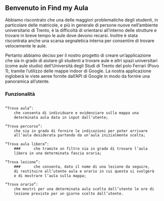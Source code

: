 ## Benvenuto in Find my Aula

Abbiamo riscontrato che una delle maggiori problematiche degli studenti, in particolare delle matricole, e più in generale di persone nuove nell’ambiente universitario di Trento, è la difficoltà di orientarsi all’interno delle strutture e trovare in breve tempo le aule dove devono recarsi. Inoltre è stata riscontrata anche una scarsa segnaletica interna per consentire di trovare velocemente le aule.

Pertanto abbiamo deciso per il nostro progetto di creare un’applicazione che sia in grado di aiutare gli studenti a trovare aule e altri spazi universitari (come aule studio) dell’Università degli Studi di Trento del polo Ferrari (Povo 1), tramite l’utilizzo delle mappe indoor di Google. La nostra applicazione ingloberà le viste aeree fornite dall’API di Google in modo da fornire una panoramica all’utente. 

### Funzionalità

```markdown

“Trova aula”: 
    che consenta di individuare e evidenziare sulla mappa una 
    determinata aula data in input dall’utente;

“Trova percorso”:
    che sia in grado di fornire le indicazioni per poter arrivare
    all’aula desiderata partendo da un’aula inizialmente scelta;

“Trova aula libera”:
    ###      che tramite un filtro sia in grado di trovare l’aula
    libera in una determinata fascia oraria;

“Trova lezione”:
    ###      che consenta, dato il nome di una lezione da seguire,
    di restituire all’utente aula e orario in cui questa si svolgerà
    e di mostrare l’aula sulla mappa;

“Trova orario”:
    che mostri per una determinata aula scelta dall’utente le ore di
    lezione previste per un giorno scelto dall’utente.

```
